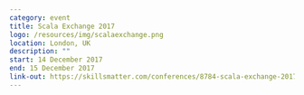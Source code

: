 ```yaml
---
category: event
title: Scala Exchange 2017
logo: /resources/img/scalaexchange.png
location: London, UK
description: ""
start: 14 December 2017
end: 15 December 2017
link-out: https://skillsmatter.com/conferences/8784-scala-exchange-2017
---
```

